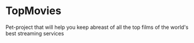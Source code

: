 # TopMovies
Pet-project that will help you keep abreast of all the top films of the world's best streaming services
